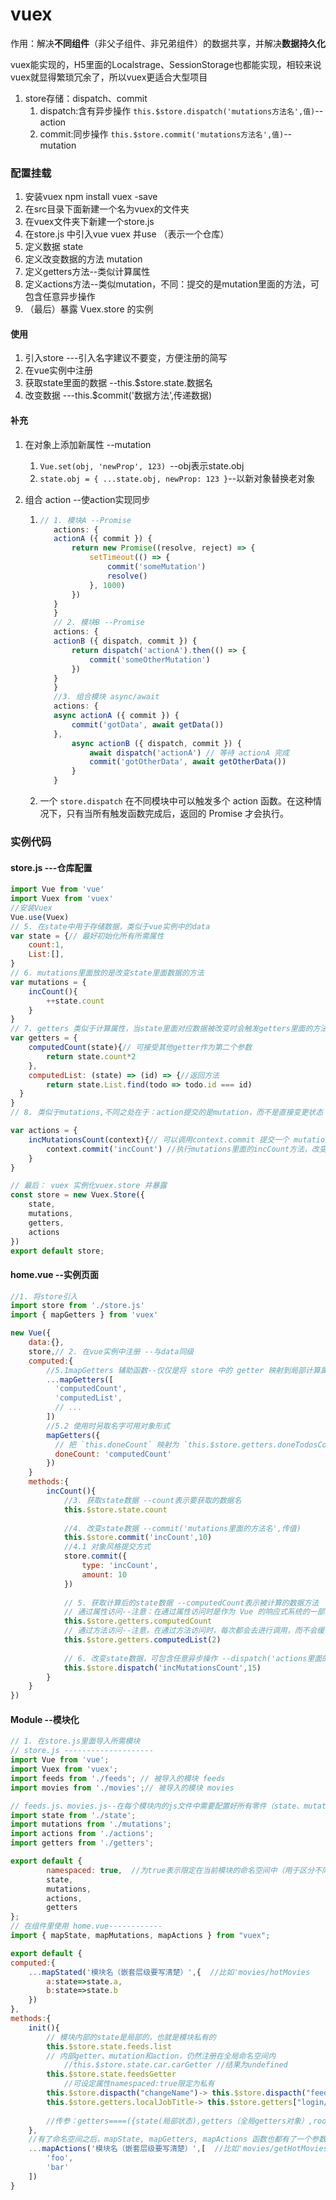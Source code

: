 # vuex

作用：解决**不同组件**（非父子组件、非兄弟组件）的数据共享，并解决**数据持久化**

vuex能实现的，H5里面的Localstrage、SessionStorage也都能实现，相较来说vuex就显得繁琐冗余了，所以vuex更适合大型项目

1. store存储：dispatch、commit
   1. dispatch:含有异步操作 `this.$store.dispatch('mutations方法名',值)`--action
   2. commit:同步操作 `this.$store.commit('mutations方法名',值)`--mutation

### 配置挂载

1. 安装vuex    npm install vuex -save
2. 在src目录下面新建一个名为vuex的文件夹
3. 在vuex文件夹下新建一个store.js
4. 在store.js 中引入vue vuex 并use （表示一个仓库）
5. 定义数据 state
6. 定义改变数据的方法 mutation
7. 定义getters方法--类似计算属性
8. 定义actions方法--类似mutation，不同：提交的是mutation里面的方法，可包含任意异步操作
9. （最后）暴露 Vuex.store 的实例

#### 使用

1. 引入store ---引入名字建议不要变，方便注册的简写
2. 在vue实例中注册
3. 获取state里面的数据 --this.$store.state.数据名
4. 改变数据 ---this.$commit('数据方法',传递数据)

#### 补充

1. 在对象上添加新属性 --mutation

   1. `Vue.set(obj, 'newProp', 123) `--obj表示state.obj
   2. `state.obj = { ...state.obj, newProp: 123 }`--以新对象替换老对象

2. 组合 action --使action实现同步

   1. ```js
      // 1. 模块A --Promise
         actions: {
         actionA ({ commit }) {
             return new Promise((resolve, reject) => {
                 setTimeout(() => {
                     commit('someMutation')
                     resolve()
                 }, 1000)
             })
         }
         }
         // 2. 模块B --Promise
         actions: {
         actionB ({ dispatch, commit }) {
             return dispatch('actionA').then(() => {
                 commit('someOtherMutation')
             })
         }
         }
         //3. 组合模块 async/await
         actions: {
         async actionA ({ commit }) {
             commit('gotData', await getData())
         },
             async actionB ({ dispatch, commit }) {
                 await dispatch('actionA') // 等待 actionA 完成
                 commit('gotOtherData', await getOtherData())
             }
         }
      ```

   2. 一个 `store.dispatch` 在不同模块中可以触发多个 action 函数。在这种情况下，只有当所有触发函数完成后，返回的 Promise 才会执行。

### 实例代码

#### store.js ---仓库配置

```js
import Vue from 'vue'
import Vuex from 'vuex'
//安装Vuex
Vue.use(Vuex)
// 5. 在state中用于存储数据，类似于vue实例中的data
var state = {// 最好初始化所有所需属性
    count:1,
    List:[],
}
// 6. mutations里面放的是改变state里面数据的方法
var mutations = {
    incCount(){
        ++state.count
    }
}
// 7. getters 类似于计算属性，当state里面对应数据被改变时会触发getters里面的方法 获取新的值
var getters = {
    computedCount(state){// 可接受其他getter作为第二个参数
        return state.count*2
    },
    computedList: (state) => (id) => {//返回方法
    	return state.List.find(todo => todo.id === id)
  }
}
// 8. 类似于mutations,不同之处在于：action提交的是mutation，而不是直接变更状态；action可以包含任意异步操作

var actions = {
    incMutationsCount(context){// 可以调用context.commit 提交一个 mutation
        context.commit('incCount') //执行mutations里面的incCount方法，改变state里面的数据
    }
}

// 最后： vuex 实例化vuex.store 并暴露
const store = new Vuex.Store({
    state,
    mutations,
    getters,
    actions
})
export default store;
```

#### home.vue --实例页面

```js
//1. 将store引入
import store from './store.js'
import { mapGetters } from 'vuex'

new Vue({
    data:{},
    store,// 2. 在vue实例中注册 --与data同级
    computed:{
        //5.1mapGetters 辅助函数--仅仅是将 store 中的 getter 映射到局部计算属性：
        ...mapGetters([
          'computedCount',
          'computedList',
          // ...
        ])
        //5.2 使用时另取名字可用对象形式
        mapGetters({
          // 把 `this.doneCount` 映射为 `this.$store.getters.doneTodosCount`
          doneCount: 'computedCount'
        })
    }
    methods:{
        incCount(){
            //3. 获取state数据 --count表示要获取的数据名
            this.$store.state.count
            
            //4. 改变state数据 --commit('mutations里面的方法名',传值)
            this.$store.commit('incCount',10)
            //4.1 对象风格提交方式
            store.commit({
                type: 'incCount',
                amount: 10
            })
            
            // 5. 获取计算后的state数据 --computedCount表示被计算的数据方法
            // 通过属性访问--注意：在通过属性访问时是作为 Vue 的响应式系统的一部分缓存其中的。
            this.$store.getters.computedCount
            // 通过方法访问--注意，在通过方法访问时，每次都会去进行调用，而不会缓存结果。
            this.$store.getters.computedList(2)
            
            // 6. 改变state数据，可包含任意异步操作 --dispatch('actions里面的方法',传值)
            this.$store.dispatch('incMutationsCount',15)
        }
    }
})
```

#### Module --模块化

```js
// 1. 在store.js里面导入所需模块
// store.js --------------------
import Vue from 'vue';
import Vuex from 'vuex';
import feeds from './feeds'; // 被导入的模块 feeds
import movies from './movies';// 被导入的模块 movies

// feeds.js、movies.js--在每个模块内的js文件中需要配置好所有零件（state、mutation、等对象）并暴露出来
import state from './state';
import mutations from './mutations';
import actions from './actions';
import getters from './getters';

export default {
        namespaced: true,  //为true表示限定在当前模块的命名空间中（用于区分不同模块，module名为文件夹名/文件名）
        state,
        mutations,
        actions,
        getters
};  
// 在组件里使用 home.vue------------
import { mapState, mapMutations, mapActions } from "vuex";

export default {
computed:{
    ...mapStated('模块名（嵌套层级要写清楚）',{  //比如'movies/hotMovies
        a:state=>state.a,
        b:state=>state.b
    })
},
methods:{
    init(){
		// 模块内部的state是局部的，也就是模块私有的
    	this.$store.state.feeds.list
    	// 内部getter、mutation和action，仍然注册在全局命名空间内
    		//this.$store.state.car.carGetter //结果为undefined
    	this.$store.state.feedsGetter
    		//可设定属性namespaced:true限定为私有
    	this.$store.dispacth("changeName")-> this.$store.dispacth("feeds/changeName")
    	this.$store.getters.localJobTitle-> this.$store.getters["login/localJobTitle"]
    
    	//传参：getters====({state(局部状态),getters（全局getters对象）,roosState（根状态）})；actions====({state(局部状态),commit,roosState（根状态）})
    },
    //有了命名空间之后，mapState, mapGetters, mapActions 函数也都有了一个参数，用于限定命名空间，每二个参数对象或数组中的属性，都映射到了当前命名空间中。
    ...mapActions('模块名（嵌套层级要写清楚）',[  //比如'movies/getHotMovies
        'foo',
        'bar'
    ])
}
```




